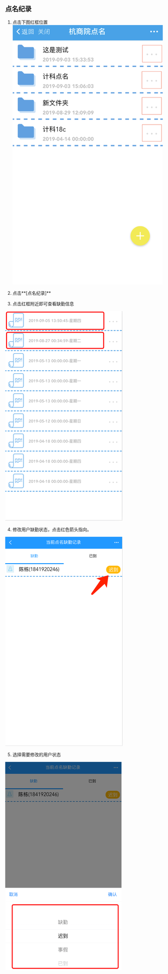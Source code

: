 ## 点名纪录
1. 点击下图红框位置
![](../pics/IMG_3443.PNG) 

2. 点击**[点名纪录]** 

3. 点击红框附近即可查看缺勤信息

![](../pics/QQ20190908-204549.png)

4. 修改用户缺勤状态，点击红色箭头指向。

![](../pics/QQ20190908-204743.png)

5. 选择需要修改的用户状态

![](../pics/QQ20190908-204842.png)